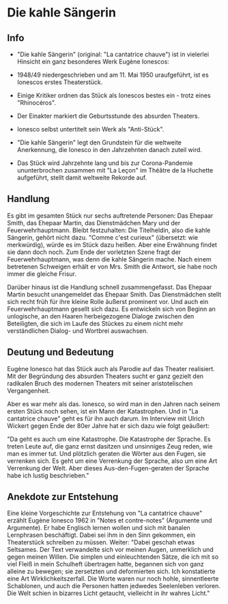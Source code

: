 # Die kahle Sängerin

## Info
* "Die kahle Sängerin" (original: "La cantatrice chauve") ist in vielerlei Hinsicht ein ganz besonderes Werk Eugène Ionescos:

* 1948/49 niedergeschrieben und am 11. Mai 1950 uraufgeführt, ist es Ionescos erstes Theaterstück.

* Einige Kritiker ordnen das Stück als Ionescos bestes ein - trotz eines "Rhinocéros".

* Der Einakter markiert die Geburtsstunde des absurden Theaters.

* Ionesco selbst untertitelt sein Werk als "Anti-Stück".

* "Die kahle Sängerin" legt den Grundstein für die weltweite Anerkennung, die Ionesco in den Jahrzehnten danach zuteil wird.

* Das Stück wird Jahrzehnte lang und bis zur Corona-Pandemie ununterbrochen zusammen mit "La Leçon" im Théâtre de la Huchette aufgeführt, stellt damit weltweite Rekorde auf.

## Handlung

Es gibt im gesamten Stück nur sechs auftretende Personen: Das Ehepaar Smith, das Ehepaar Martin, das Dienstmädchen Mary und der Feuerwehrhauptmann. Bleibt festzuhalten: Die Titelheldin, also die kahle Sängerin, gehört nicht dazu. "Comme c'est curieux" (übersetzt: wie merkwürdig), würde es im Stück dazu heißen. Aber eine Erwähnung findet sie dann doch noch. Zum Ende der vorletzten Szene fragt der Feuerwehrhauptmann, was denn die kahle Sängerin mache. Nach einem betretenen Schweigen erhält er von Mrs. Smith die Antwort, sie habe noch immer die gleiche Frisur.

Darüber hinaus ist die Handlung schnell zusammengefasst. Das Ehepaar Martin besucht unangemeldet das Ehepaar Smith. Das Dienstmädchen stellt sich recht früh für ihre kleine Rolle äußerst prominent vor. Und auch ein Feuerwehrhauptmann gesellt sich dazu. Es entwickeln sich von Beginn an unlogische, an den Haaren herbeigezogene Dialoge zwischen den Beteiligten, die sich im Laufe des Stückes zu einem nicht mehr verständlichen Dialog- und Wortbrei auswachsen.

## Deutung und Bedeutung

Eugène Ionesco hat das Stück auch als Parodie auf das Theater realisiert. Mit der Begründung des absurden Theaters sucht er ganz gezielt den radikalen Bruch des modernen Theaters mit seiner aristotelischen Vergangenheit.

Aber es war mehr als das. Ionesco, so wird man in den Jahren nach seinem ersten Stück noch sehen, ist ein Mann der Katastrophen. Und in "La cantatrice chauve" geht es für ihn auch darum. Im Interview mit Ulrich Wickert gegen Ende der 80er Jahre hat er sich dazu wie folgt geäußert:

"Da geht es auch um eine Katastrophe. Die Katastrophe der Sprache. Es treten Leute auf, die ganz ernst dasitzen und unsinniges Zeug reden, wie man es immer tut. Und plötzlich geraten die Wörter aus den Fugen, sie verrenken sich. Es geht um eine Verrenkung der Sprache, also um eine Art Verrenkung der Welt. Aber dieses Aus-den-Fugen-geraten der Sprache habe ich lustig beschrieben."

## Anekdote zur Entstehung

Eine kleine Vorgeschichte zur Entstehung von "La cantatrice chauve" erzählt Eugène Ionesco 1962 in "Notes et contre-notes" (Argumente und Argumente). Er habe Englisch lernen wollen und sich mit banalen Lernphrasen beschäftigt. Dabei sei ihm in den Sinn gekommen, ein Theaterstück schreiben zu müssen. Weiter: "Dabei geschah etwas Seltsames. Der Text verwandelte sich vor meinen Augen, unmerklich und gegen meinen Willen. Die simplen und einleuchtenden Sätze, die ich mit so viel Fleiß in mein Schulheft übertragen hatte, begannen sich von ganz alleine zu bewegen; sie zersetzten und deformierten sich. Ich konstatierte eine Art Wirklichkeitszerfall. Die Worte waren nur noch hohle, sinnentleerte Schablonen, und auch die Personen hatten jedwedes Seelenleben verloren. Die Welt schien in bizarres Licht getaucht, vielleicht in ihr wahres Licht."
